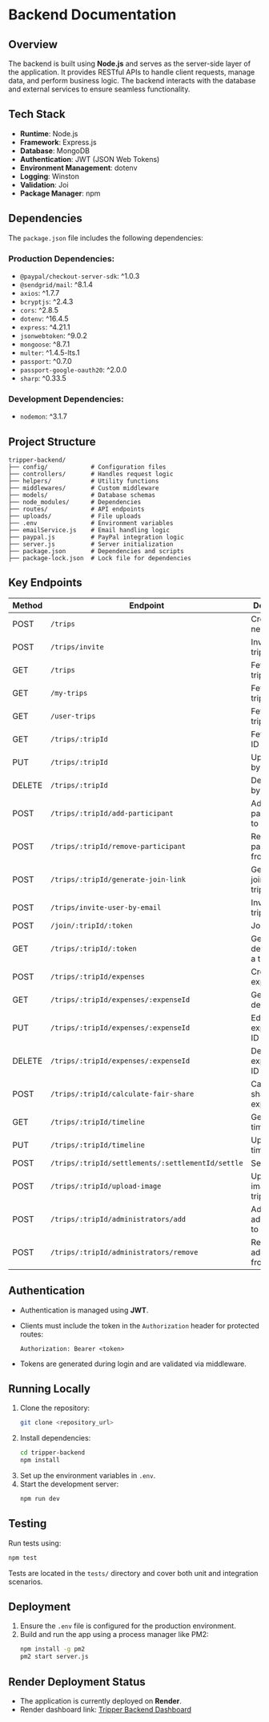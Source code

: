 # Backend Documentation

## Overview
The backend is built using **Node.js** and serves as the server-side layer of the application. It provides RESTful APIs to handle client requests, manage data, and perform business logic. The backend interacts with the database and external services to ensure seamless functionality.

## Tech Stack
- **Runtime**: Node.js
- **Framework**: Express.js
- **Database**: MongoDB
- **Authentication**: JWT (JSON Web Tokens)
- **Environment Management**: dotenv
- **Logging**: Winston
- **Validation**: Joi
- **Package Manager**: npm

## Dependencies
The `package.json` file includes the following dependencies:

### Production Dependencies:
- `@paypal/checkout-server-sdk`: ^1.0.3
- `@sendgrid/mail`: ^8.1.4
- `axios`: ^1.7.7
- `bcryptjs`: ^2.4.3
- `cors`: ^2.8.5
- `dotenv`: ^16.4.5
- `express`: ^4.21.1
- `jsonwebtoken`: ^9.0.2
- `mongoose`: ^8.7.1
- `multer`: ^1.4.5-lts.1
- `passport`: ^0.7.0
- `passport-google-oauth20`: ^2.0.0
- `sharp`: ^0.33.5

### Development Dependencies:
- `nodemon`: ^3.1.7

## Project Structure
```
tripper-backend/
├── config/            # Configuration files
├── controllers/       # Handles request logic
├── helpers/           # Utility functions
├── middlewares/       # Custom middleware
├── models/            # Database schemas
├── node_modules/      # Dependencies
├── routes/            # API endpoints
├── uploads/           # File uploads
├── .env               # Environment variables
├── emailService.js    # Email handling logic
├── paypal.js          # PayPal integration logic
├── server.js          # Server initialization
├── package.json       # Dependencies and scripts
├── package-lock.json  # Lock file for dependencies
```

## Key Endpoints
| Method | Endpoint                           | Description                        |
|--------|-----------------------------------|------------------------------------|
| POST   | `/trips`                          | Create a new trip                  |
| POST   | `/trips/invite`                   | Invite to a trip                   |
| GET    | `/trips`                          | Fetch all trips                    |
| GET    | `/my-trips`                       | Fetch my trips                     |
| GET    | `/user-trips`                     | Fetch user trips                   |
| GET    | `/trips/:tripId`                  | Fetch trip by ID                   |
| PUT    | `/trips/:tripId`                  | Update trip by ID                  |
| DELETE | `/trips/:tripId`                  | Delete trip by ID                  |
| POST   | `/trips/:tripId/add-participant`  | Add a participant to a trip        |
| POST   | `/trips/:tripId/remove-participant` | Remove a participant from a trip |
| POST   | `/trips/:tripId/generate-join-link` | Generate a join link for a trip   |
| POST   | `/trips/invite-user-by-email`     | Invite user to trip by email       |
| POST   | `/join/:tripId/:token`            | Join a trip                        |
| GET    | `/trips/:tripId/:token`           | Get trip details using a token     |
| POST   | `/trips/:tripId/expenses`         | Create a trip expense              |
| GET    | `/trips/:tripId/expenses/:expenseId` | Get expense details by ID        |
| PUT    | `/trips/:tripId/expenses/:expenseId` | Edit an expense by ID            |
| DELETE | `/trips/:tripId/expenses/:expenseId` | Delete an expense by ID         |
| POST   | `/trips/:tripId/calculate-fair-share` | Calculate fair share of expenses|
| GET    | `/trips/:tripId/timeline`         | Get trip timeline                  |
| PUT    | `/trips/:tripId/timeline`         | Update trip timeline               |
| POST   | `/trips/:tripId/settlements/:settlementId/settle` | Settle debts               |
| POST   | `/trips/:tripId/upload-image`     | Upload an image to a trip          |
| POST   | `/trips/:tripId/administrators/add` | Add an administrator to a trip   |
| POST   | `/trips/:tripId/administrators/remove` | Remove an administrator from a trip |

## Authentication
- Authentication is managed using **JWT**.
- Clients must include the token in the `Authorization` header for protected routes:

  ```
  Authorization: Bearer <token>
  ```
- Tokens are generated during login and are validated via middleware.


## Running Locally
1. Clone the repository:
   ```bash
   git clone <repository_url>
   ```
2. Install dependencies:
   ```bash
   cd tripper-backend
   npm install
   ```
3. Set up the environment variables in `.env`.
4. Start the development server:
   ```bash
   npm run dev
   ```

## Testing
Run tests using:
```bash
npm test
```
Tests are located in the `tests/` directory and cover both unit and integration scenarios.

## Deployment
1. Ensure the `.env` file is configured for the production environment.
2. Build and run the app using a process manager like PM2:
   ```bash
   npm install -g pm2
   pm2 start server.js
   ```

## Render Deployment Status
- The application is currently deployed on **Render**.
- Render dashboard link: [Tripper Backend Dashboard](https://tripper-backend-4he2.onrender.com)
